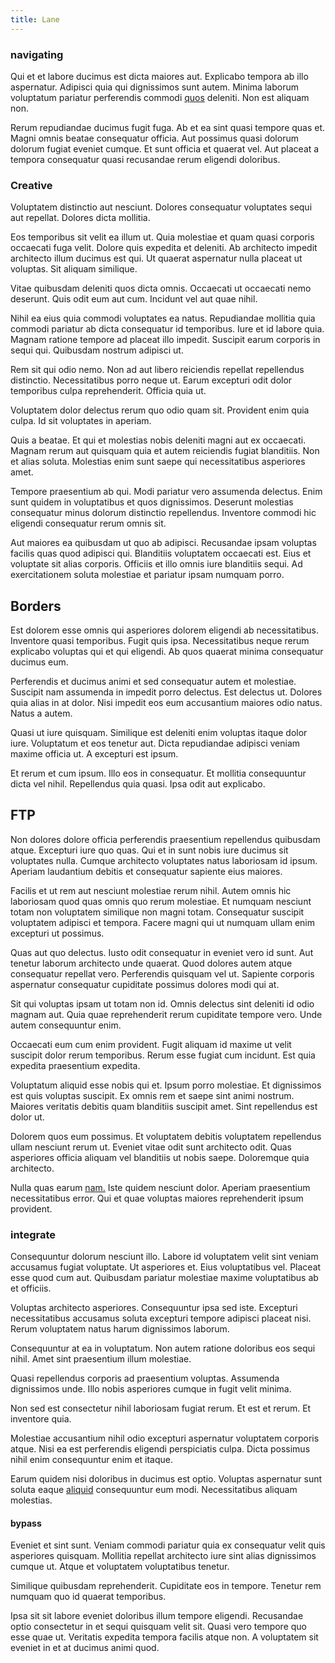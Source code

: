 ```yaml
---
title: Lane
---
```


### navigating

Qui et et labore ducimus est dicta maiores aut. Explicabo tempora ab illo aspernatur. Adipisci quia qui dignissimos sunt autem. Minima laborum voluptatum pariatur perferendis commodi [quos](/earum/quia/marketing_park.md) deleniti. Non est aliquam non.

Rerum repudiandae ducimus fugit fuga. Ab et ea sint quasi tempore quas et. Magni omnis beatae consequatur officia. Aut possimus quasi dolorum dolorum fugiat eveniet cumque. Et sunt officia et quaerat vel. Aut placeat a tempora consequatur quasi recusandae rerum eligendi doloribus.

### Creative

Voluptatem distinctio aut nesciunt. Dolores consequatur voluptates sequi aut repellat. Dolores dicta mollitia.

Eos temporibus sit velit ea illum ut. Quia molestiae et quam quasi corporis occaecati fuga velit. Dolore quis expedita et deleniti. Ab architecto impedit architecto illum ducimus est qui. Ut quaerat aspernatur nulla placeat ut voluptas. Sit aliquam similique.

Vitae quibusdam deleniti quos dicta omnis. Occaecati ut occaecati nemo deserunt. Quis odit eum aut cum. Incidunt vel aut quae nihil.

Nihil ea eius quia commodi voluptates ea natus. Repudiandae mollitia quia commodi pariatur ab dicta consequatur id temporibus. Iure et id labore quia. Magnam ratione tempore ad placeat illo impedit. Suscipit earum corporis in sequi qui. Quibusdam nostrum adipisci ut.

Rem sit qui odio nemo. Non ad aut libero reiciendis repellat repellendus distinctio. Necessitatibus porro neque ut. Earum excepturi odit dolor temporibus culpa reprehenderit. Officia quia ut.

Voluptatem dolor delectus rerum quo odio quam sit. Provident enim quia culpa. Id sit voluptates in aperiam.

Quis a beatae. Et qui et molestias nobis deleniti magni aut ex occaecati. Magnam rerum aut quisquam quia et autem reiciendis fugiat blanditiis. Non et alias soluta. Molestias enim sunt saepe qui necessitatibus asperiores amet.

Tempore praesentium ab qui. Modi pariatur vero assumenda delectus. Enim sunt quidem in voluptatibus et quos dignissimos. Deserunt molestias consequatur minus dolorum distinctio repellendus. Inventore commodi hic eligendi consequatur rerum omnis sit.

Aut maiores ea quibusdam ut quo ab adipisci. Recusandae ipsam voluptas facilis quas quod adipisci qui. Blanditiis voluptatem occaecati est. Eius et voluptate sit alias corporis. Officiis et illo omnis iure blanditiis sequi. Ad exercitationem soluta molestiae et pariatur ipsam numquam porro.

## Borders

Est dolorem esse omnis qui asperiores dolorem eligendi ab necessitatibus. Inventore quasi temporibus. Fugit quis ipsa. Necessitatibus neque rerum explicabo voluptas qui et qui eligendi. Ab quos quaerat minima consequatur ducimus eum.

Perferendis et ducimus animi et sed consequatur autem et molestiae. Suscipit nam assumenda in impedit porro delectus. Est delectus ut. Dolores quia alias in at dolor. Nisi impedit eos eum accusantium maiores odio natus. Natus a autem.

Quasi ut iure quisquam. Similique est deleniti enim voluptas itaque dolor iure. Voluptatum et eos tenetur aut. Dicta repudiandae adipisci veniam maxime officia ut. A excepturi est ipsum.

Et rerum et cum ipsum. Illo eos in consequatur. Et mollitia consequuntur dicta vel nihil. Repellendus quia quasi. Ipsa odit aut explicabo.

## FTP

Non dolores dolore officia perferendis praesentium repellendus quibusdam atque. Excepturi iure quo quas. Qui et in sunt nobis iure ducimus sit voluptates nulla. Cumque architecto voluptates natus laboriosam id ipsum. Aperiam laudantium debitis et consequatur sapiente eius maiores.

Facilis et ut rem aut nesciunt molestiae rerum nihil. Autem omnis hic laboriosam quod quas omnis quo rerum molestiae. Et numquam nesciunt totam non voluptatem similique non magni totam. Consequatur suscipit voluptatem adipisci et tempora. Facere magni qui ut numquam ullam enim excepturi ut possimus.

Quas aut quo delectus. Iusto odit consequatur in eveniet vero id sunt. Aut tenetur laborum architecto unde quaerat. Quod dolores autem atque consequatur repellat vero. Perferendis quisquam vel ut. Sapiente corporis aspernatur consequatur cupiditate possimus dolores modi qui at.

Sit qui voluptas ipsam ut totam non id. Omnis delectus sint deleniti id odio magnam aut. Quia quae reprehenderit rerum cupiditate tempore vero. Unde autem consequuntur enim.

Occaecati eum cum enim provident. Fugit aliquam id maxime ut velit suscipit dolor rerum temporibus. Rerum esse fugiat cum incidunt. Est quia expedita praesentium expedita.

Voluptatum aliquid esse nobis qui et. Ipsum porro molestiae. Et dignissimos est quis voluptas suscipit. Ex omnis rem et saepe sint animi nostrum. Maiores veritatis debitis quam blanditiis suscipit amet. Sint repellendus est dolor ut.

Dolorem quos eum possimus. Et voluptatem debitis voluptatem repellendus ullam nesciunt rerum ut. Eveniet vitae odit sunt architecto odit. Quas asperiores officia aliquam vel blanditiis ut nobis saepe. Doloremque quia architecto.

Nulla quas earum [nam.](/eos/est/autem/steel_national.md) Iste quidem nesciunt dolor. Aperiam praesentium necessitatibus error. Qui et quae voluptas maiores reprehenderit ipsum provident.

### integrate

Consequuntur dolorum nesciunt illo. Labore id voluptatem velit sint veniam accusamus fugiat voluptate. Ut asperiores et. Eius voluptatibus vel. Placeat esse quod cum aut. Quibusdam pariatur molestiae maxime voluptatibus ab et officiis.

Voluptas architecto asperiores. Consequuntur ipsa sed iste. Excepturi necessitatibus accusamus soluta excepturi tempore adipisci placeat nisi. Rerum voluptatem natus harum dignissimos laborum.

Consequuntur at ea in voluptatum. Non autem ratione doloribus eos sequi nihil. Amet sint praesentium illum molestiae.

Quasi repellendus corporis ad praesentium voluptas. Assumenda dignissimos unde. Illo nobis asperiores cumque in fugit velit minima.

Non sed est consectetur nihil laboriosam fugiat rerum. Et est et rerum. Et inventore quia.

Molestiae accusantium nihil odio excepturi aspernatur voluptatem corporis atque. Nisi ea est perferendis eligendi perspiciatis culpa. Dicta possimus nihil enim consequuntur enim et itaque.

Earum quidem nisi doloribus in ducimus est optio. Voluptas aspernatur sunt soluta eaque [aliquid](/facere/temporibus/consequatur/tan_handmade_ram.md) consequuntur eum modi. Necessitatibus aliquam molestias.

#### bypass

Eveniet et sint sunt. Veniam commodi pariatur quia ex consequatur velit quis asperiores quisquam. Mollitia repellat architecto iure sint alias dignissimos cumque ut. Atque et voluptatem voluptatibus tenetur.

Similique quibusdam reprehenderit. Cupiditate eos in tempore. Tenetur rem numquam quo id quaerat temporibus.

Ipsa sit sit labore eveniet doloribus illum tempore eligendi. Recusandae optio consectetur in et sequi quisquam velit sit. Quasi vero tempore quo esse quae ut. Veritatis expedita tempora facilis atque non. A voluptatem sit eveniet in et at ducimus animi quod.
